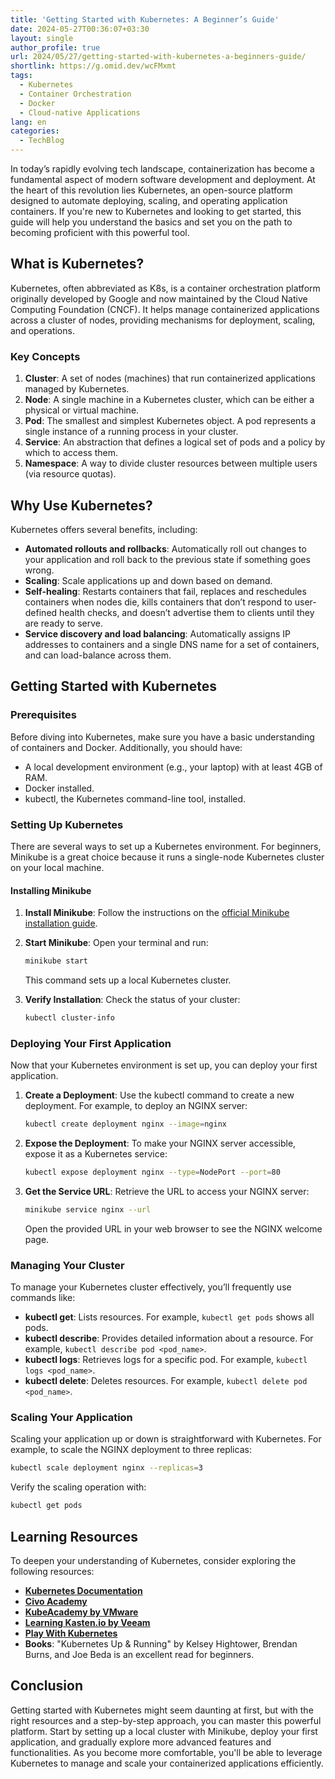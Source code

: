 ```yaml
---
title: 'Getting Started with Kubernetes: A Beginner’s Guide'
date: 2024-05-27T00:36:07+03:30
layout: single
author_profile: true
url: 2024/05/27/getting-started-with-kubernetes-a-beginners-guide/
shortlink: https://g.omid.dev/wcFMxmt
tags:
  - Kubernetes
  - Container Orchestration
  - Docker
  - Cloud-native Applications
lang: en
categories: 
  - TechBlog
---
```

In today’s rapidly evolving tech landscape, containerization has become a fundamental aspect of modern software development and deployment. At the heart of this revolution lies Kubernetes, an open-source platform designed to automate deploying, scaling, and operating application containers. If you're new to Kubernetes and looking to get started, this guide will help you understand the basics and set you on the path to becoming proficient with this powerful tool.

## What is Kubernetes?

Kubernetes, often abbreviated as K8s, is a container orchestration platform originally developed by Google and now maintained by the Cloud Native Computing Foundation (CNCF). It helps manage containerized applications across a cluster of nodes, providing mechanisms for deployment, scaling, and operations.

### Key Concepts

1. **Cluster**: A set of nodes (machines) that run containerized applications managed by Kubernetes.
2. **Node**: A single machine in a Kubernetes cluster, which can be either a physical or virtual machine.
3. **Pod**: The smallest and simplest Kubernetes object. A pod represents a single instance of a running process in your cluster.
4. **Service**: An abstraction that defines a logical set of pods and a policy by which to access them.
5. **Namespace**: A way to divide cluster resources between multiple users (via resource quotas).

## Why Use Kubernetes?

Kubernetes offers several benefits, including:

- **Automated rollouts and rollbacks**: Automatically roll out changes to your application and roll back to the previous state if something goes wrong.
- **Scaling**: Scale applications up and down based on demand.
- **Self-healing**: Restarts containers that fail, replaces and reschedules containers when nodes die, kills containers that don’t respond to user-defined health checks, and doesn’t advertise them to clients until they are ready to serve.
- **Service discovery and load balancing**: Automatically assigns IP addresses to containers and a single DNS name for a set of containers, and can load-balance across them.

## Getting Started with Kubernetes

### Prerequisites

Before diving into Kubernetes, make sure you have a basic understanding of containers and Docker. Additionally, you should have:

- A local development environment (e.g., your laptop) with at least 4GB of RAM.
- Docker installed.
- kubectl, the Kubernetes command-line tool, installed.

### Setting Up Kubernetes

There are several ways to set up a Kubernetes environment. For beginners, Minikube is a great choice because it runs a single-node Kubernetes cluster on your local machine.

#### Installing Minikube

1. **Install Minikube**: Follow the instructions on the [official Minikube installation guide](https://minikube.sigs.k8s.io/docs/start/).

2. **Start Minikube**: Open your terminal and run:

   ```sh
   minikube start
   ```

   This command sets up a local Kubernetes cluster.

3. **Verify Installation**: Check the status of your cluster:

   ```sh
   kubectl cluster-info
   ```

### Deploying Your First Application

Now that your Kubernetes environment is set up, you can deploy your first application.

1. **Create a Deployment**: Use the kubectl command to create a new deployment. For example, to deploy an NGINX server:

   ```sh
   kubectl create deployment nginx --image=nginx
   ```

2. **Expose the Deployment**: To make your NGINX server accessible, expose it as a Kubernetes service:

   ```sh
   kubectl expose deployment nginx --type=NodePort --port=80
   ```

3. **Get the Service URL**: Retrieve the URL to access your NGINX server:

   ```sh
   minikube service nginx --url
   ```

   Open the provided URL in your web browser to see the NGINX welcome page.

### Managing Your Cluster

To manage your Kubernetes cluster effectively, you’ll frequently use commands like:

- **kubectl get**: Lists resources. For example, `kubectl get pods` shows all pods.
- **kubectl describe**: Provides detailed information about a resource. For example, `kubectl describe pod <pod_name>`.
- **kubectl logs**: Retrieves logs for a specific pod. For example, `kubectl logs <pod_name>`.
- **kubectl delete**: Deletes resources. For example, `kubectl delete pod <pod_name>`.

### Scaling Your Application

Scaling your application up or down is straightforward with Kubernetes. For example, to scale the NGINX deployment to three replicas:

```sh
kubectl scale deployment nginx --replicas=3
```

Verify the scaling operation with:

```sh
kubectl get pods
```

## Learning Resources

To deepen your understanding of Kubernetes, consider exploring the following resources:

- **[Kubernetes Documentation](https://kubernetes.io/docs/)**
- **[Civo Academy](https://www.civo.com/academy)**
- **[KubeAcademy by VMware](https://kube.academy/)**
- **[Learning Kasten.io by Veeam](https://learning.kasten.io/)**
- **[Play With Kubernetes](https://labs.play-with-k8s.com/)**
- **Books**: "Kubernetes Up & Running" by Kelsey Hightower, Brendan Burns, and Joe Beda is an excellent read for beginners.

## Conclusion

Getting started with Kubernetes might seem daunting at first, but with the right resources and a step-by-step approach, you can master this powerful platform. Start by setting up a local cluster with Minikube, deploy your first application, and gradually explore more advanced features and functionalities. As you become more comfortable, you'll be able to leverage Kubernetes to manage and scale your containerized applications efficiently.
